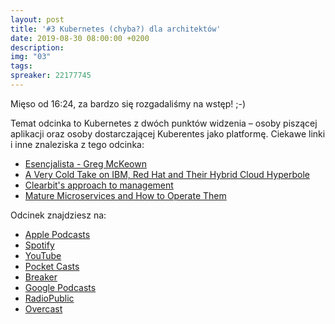 ```yaml
---
layout: post
title: '#3 Kubernetes (chyba?) dla architektów'
date: 2019-08-30 08:00:00 +0200
description: 
img: "03"
tags: 
spreaker: 22177745
---
```

Mięso od 16:24, za bardzo się rozgadaliśmy na wstęp! ;-)

Temat odcinka to Kubernetes z dwóch punktów widzenia – osoby piszącej aplikacji oraz osoby dostarczającej Kuberentes jako platformę.
Ciekawe linki i inne znaleziska z tego odcinka:

- [Esencjalista - Greg McKeown](http://lubimyczytac.pl/ksiazka/274606/esencjalista)
- [A Very Cold Take on IBM, Red Hat and Their Hybrid Cloud Hyperbole](https://www.platformonomics.com/2019/07/a-very-cold-take-on-ibm-red-hat-and-their-hybrid-cloud-hyperbole/)
- [Clearbit's approach to management](https://blog.clearbit.com/managers-handbook-tldr/)
- [Mature Microservices and How to Operate Them](https://www.infoq.com/presentations/microservices-financial-times)

Odcinek znajdziesz na:

- [Apple Podcasts](https://podcasts.apple.com/pl/podcast/kubernetes-chyba-dla-architekt%C3%B3w/id1477067604?i=1000448126848&l=pl)
- [Spotify](https://open.spotify.com/episode/3AvxWTHDjDX1jCXHOdLgGb)
- [YouTube](https://www.youtube.com/watch?v=IimKeRDiWXo)
- [Pocket Casts](https://pca.st/16k1)
- [Breaker](https://www.breaker.audio/patoarchitekci)
- [Google Podcasts](https://podcasts.google.com/?feed=aHR0cHM6Ly9hbmNob3IuZm0vcy84NzIwMTBjL3BvZGNhc3QvcnNz&episode=ZTllNGIzYjMtNWIxOC0yYmQzLTQ5MWUtMWJmYzhiYTU0MjNh)
- [RadioPublic](https://radiopublic.com/patoarchitekci-6BJROa/ep/s1!ed381)
- [Overcast](https://overcast.fm/+TnuaKvuf0)
